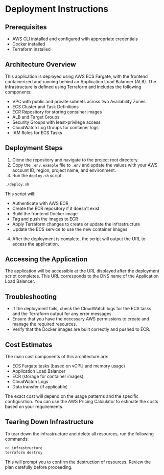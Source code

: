 # Deployment Instructions

## Prerequisites

- AWS CLI installed and configured with appropriate credentials
- Docker installed
- Terraform installed

## Architecture Overview

This application is deployed using AWS ECS Fargate, with the frontend containerized and running behind an Application Load Balancer (ALB). The infrastructure is defined using Terraform and includes the following components:

- VPC with public and private subnets across two Availability Zones
- ECS Cluster and Task Definitions
- ECR Repository for storing container images
- ALB and Target Groups
- Security Groups with least-privilege access
- CloudWatch Log Groups for container logs
- IAM Roles for ECS Tasks

## Deployment Steps

1. Clone the repository and navigate to the project root directory.
2. Copy the `.env.example` file to `.env` and update the values with your AWS account ID, region, project name, and environment.
3. Run the `deploy.sh` script:

```bash
./deploy.sh
```

This script will:

- Authenticate with AWS ECR
- Create the ECR repository if it doesn't exist
- Build the frontend Docker image
- Tag and push the images to ECR
- Apply Terraform changes to create or update the infrastructure
- Update the ECS service to use the new container images

4. After the deployment is complete, the script will output the URL to access the application.

## Accessing the Application

The application will be accessible at the URL displayed after the deployment script completes. This URL corresponds to the DNS name of the Application Load Balancer.

## Troubleshooting

- If the deployment fails, check the CloudWatch logs for the ECS tasks and the Terraform output for any error messages.
- Ensure that you have the necessary AWS permissions to create and manage the required resources.
- Verify that the Docker images are built correctly and pushed to ECR.

## Cost Estimates

The main cost components of this architecture are:

- ECS Fargate tasks (based on vCPU and memory usage)
- Application Load Balancer
- ECR (storage for container images)
- CloudWatch Logs
- Data transfer (if applicable)

The exact cost will depend on the usage patterns and the specific configuration. You can use the AWS Pricing Calculator to estimate the costs based on your requirements.

## Tearing Down Infrastructure

To tear down the infrastructure and delete all resources, run the following commands:

```bash
cd infrastructure
terraform destroy
```

This will prompt you to confirm the destruction of resources. Review the plan carefully before proceeding.
